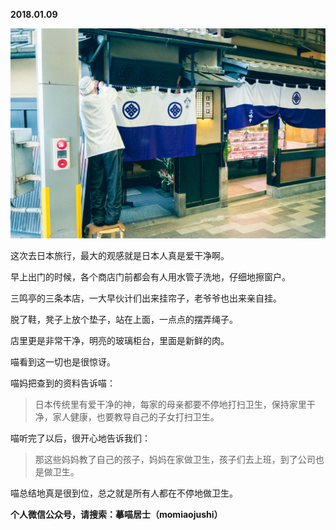 
          
            
**2018.01.09**



![](img/51001-2764bf38f0790980.jpg)




这次去日本旅行，最大的观感就是日本人真是爱干净啊。

早上出门的时候，各个商店门前都会有人用水管子洗地，仔细地擦窗户。

三鸣亭的三条本店，一大早伙计们出来挂帘子，老爷爷也出来亲自挂。

脱了鞋，凳子上放个垫子，站在上面，一点点的摆弄绳子。

店里更是非常干净，明亮的玻璃柜台，里面是新鲜的肉。

喵看到这一切也是很惊讶。

喵妈把查到的资料告诉喵：
>日本传统里有爱干净的神，每家的母亲都要不停地打扫卫生，保持家里干净，家人健康，也要教导自己的子女打扫卫生。



喵听完了以后，很开心地告诉我们：
>那这些妈妈教了自己的孩子，妈妈在家做卫生，孩子们去上班，到了公司也是做卫生。



喵总结地真是很到位，总之就是所有人都在不停地做卫生。


**个人微信公众号，请搜索：摹喵居士（momiaojushi）**

          
        